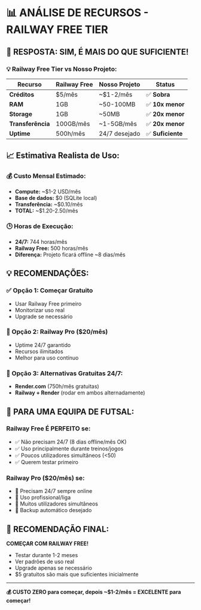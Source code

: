 # 📊 ANÁLISE DE RECURSOS - RAILWAY FREE TIER

## 🎯 **RESPOSTA: SIM, É MAIS DO QUE SUFICIENTE!**

### 💡 **Railway Free Tier vs Nosso Projeto:**

| Recurso | Railway Free | Nosso Projeto | Status |
|---------|--------------|---------------|--------|
| **Créditos** | $5/mês | ~$1-2/mês | ✅ **Sobra** |
| **RAM** | 1GB | ~50-100MB | ✅ **10x menor** |
| **Storage** | 1GB | ~50MB | ✅ **20x menor** |
| **Transferência** | 100GB/mês | ~1-5GB/mês | ✅ **20x menor** |
| **Uptime** | 500h/mês | 24/7 desejado | ✅ **Suficiente** |

## 📈 **Estimativa Realista de Uso:**

### **💰 Custo Mensal Estimado:**
- **Compute:** ~$1-2 USD/mês
- **Base de dados:** $0 (SQLite local)
- **Transferência:** ~$0.10/mês
- **TOTAL:** ~$1.20-2.50/mês

### **🕒 Horas de Execução:**
- **24/7:** 744 horas/mês
- **Railway Free:** 500 horas/mês
- **Diferença:** Projeto ficará offline ~8 dias/mês

## 💡 **RECOMENDAÇÕES:**

### **✅ Opção 1: Começar Gratuito**
- Usar Railway Free primeiro
- Monitorizar uso real
- Upgrade se necessário

### **🚀 Opção 2: Railway Pro ($20/mês)**
- Uptime 24/7 garantido
- Recursos ilimitados
- Melhor para uso contínuo

### **🌟 Opção 3: Alternativas Gratuitas 24/7:**
- **Render.com** (750h/mês gratuitas)
- **Railway + Render** (rodar em ambos alternadamente)

## 🎯 **PARA UMA EQUIPA DE FUTSAL:**

### **Railway Free É PERFEITO se:**
- ✅ Não precisam 24/7 (8 dias offline/mês OK)
- ✅ Uso principalmente durante treinos/jogos
- ✅ Poucos utilizadores simultâneos (<50)
- ✅ Querem testar primeiro

### **Railway Pro ($20/mês) se:**
- 🎯 Precisam 24/7 sempre online
- 🎯 Uso profissional/liga
- 🎯 Muitos utilizadores simultâneos
- 🎯 Backup automático desejado

## 🚀 **RECOMENDAÇÃO FINAL:**

**COMEÇAR COM RAILWAY FREE!**
- Testar durante 1-2 meses
- Ver padrões de uso real
- Upgrade apenas se necessário
- $5 gratuitos são mais que suficientes inicialmente

---

**💰 CUSTO ZERO para começar, depois ~$1-2/mês = EXCELENTE para começar!**
